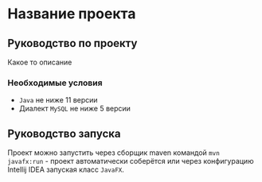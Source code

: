 # Название проекта

## Руководство по проекту

Какое то описание

### Необходимые условия

- `Java` не ниже 11 версии
- Диалект `MySQL` не ниже 5 версии

## Руководство запуска

Проект можно запустить через сборщик maven командой `mvn javafx:run` - проект автоматически соберётся или через конфигурацию Intellij IDEA запуская класс `JavaFX`.
